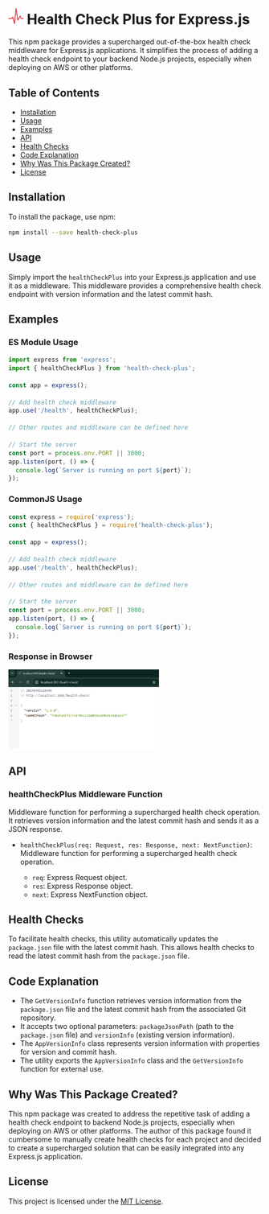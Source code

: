 # <img src="./public/health-check-plus-icon.jpg" width="30px"/> Health Check Plus for Express.js

This npm package provides a supercharged out-of-the-box health check middleware for Express.js applications. It simplifies the process of adding a health check endpoint to your backend Node.js projects, especially when deploying on AWS or other platforms.

## Table of Contents

- [Installation](#installation)
- [Usage](#usage)
- [Examples](#examples)
- [API](#api)
- [Health Checks](#health-checks)
- [Code Explanation](#code-explanation)
- [Why Was This Package Created?](#why-was-this-package-created)
- [License](#license)

## Installation

To install the package, use npm:

```bash
npm install --save health-check-plus
```

## Usage

Simply import the `healthCheckPlus` into your Express.js application and use it as a middleware. This middleware provides a comprehensive health check endpoint with version information and the latest commit hash.

## Examples

### ES Module Usage

```javascript
import express from 'express';
import { healthCheckPlus } from 'health-check-plus';

const app = express();

// Add health check middleware
app.use('/health', healthCheckPlus);

// Other routes and middleware can be defined here

// Start the server
const port = process.env.PORT || 3000;
app.listen(port, () => {
  console.log(`Server is running on port ${port}`);
});
```

### CommonJS Usage

```javascript
const express = require('express');
const { healthCheckPlus } = require('health-check-plus');

const app = express();

// Add health check middleware
app.use('/health', healthCheckPlus);

// Other routes and middleware can be defined here

// Start the server
const port = process.env.PORT || 3000;
app.listen(port, () => {
  console.log(`Server is running on port ${port}`);
});
```

### Response in Browser
<img src="./public/screen-shot.png" width="300px"/>

## API

### healthCheckPlus Middleware Function

Middleware function for performing a supercharged health check operation. It retrieves version information and the latest commit hash and sends it as a JSON response.

- `healthCheckPlus(req: Request, res: Response, next: NextFunction)`: Middleware function for performing a supercharged health check operation.

  - `req`: Express Request object.
  - `res`: Express Response object.
  - `next`: Express NextFunction object.

## Health Checks

To facilitate health checks, this utility automatically updates the `package.json` file with the latest commit hash. This allows health checks to read the latest commit hash from the `package.json` file.

## Code Explanation

- The `GetVersionInfo` function retrieves version information from the `package.json` file and the latest commit hash from the associated Git repository.
- It accepts two optional parameters: `packageJsonPath` (path to the `package.json` file) and `versionInfo` (existing version information).
- The `AppVersionInfo` class represents version information with properties for version and commit hash.
- The utility exports the `AppVersionInfo` class and the `GetVersionInfo` function for external use.

## Why Was This Package Created?

This npm package was created to address the repetitive task of adding a health check endpoint to backend Node.js projects, especially when deploying on AWS or other platforms. The author of this package found it cumbersome to manually create health checks for each project and decided to create a supercharged solution that can be easily integrated into any Express.js application.

## License

This project is licensed under the [MIT License](LICENSE).